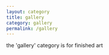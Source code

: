 ```yaml
---
layout: category
title: gallery
category: gallery
permalink: /gallery
---
```


the 'gallery' category is for finished art
